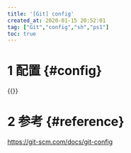 ```yaml
---
title: '[Git] config'
created_at: 2020-01-15 20:52:01
tag: ["Git","config","sh","ps1"]
toc: true
---
```


# 1 配置 {#config}

{{<highlight-file path="config.sh" lang="bash">}}

# 2 参考 {#reference}

<https://git-scm.com/docs/git-config>